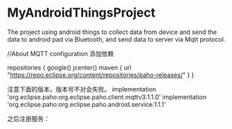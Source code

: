 # MyAndroidThingsProject
The project using android things to collect data from device and send the data to android pad via Bluetooth, and send data to server via Mqtt protocol.

//About MQTT configuration
添加依赖

repositories {
    google()
    jcenter()
    maven {
        url "https://repo.eclipse.org/content/repositories/paho-releases/"
    }
}

注意下面的版本，版本号不对会失败。
implementation 'org.eclipse.paho:org.eclipse.paho.client.mqttv3:1.1.0'
implementation 'org.eclipse.paho:org.eclipse.paho.android.service:1.1.1'

之后注册服务：
<service android:name="org.eclipse.paho.android.service.MqttService" />












